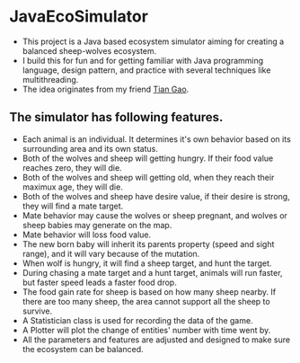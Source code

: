 # JavaEcoSimulator

  - This project is a Java based ecosystem simulator aiming for creating a balanced sheep-wolves ecosystem. 
  - I build this for fun and for getting familiar with Java programming language, design pattern, and practice with several techniques like multithreading.
  - The idea originates from my friend [Tian Gao](https://github.com/gaogaotiantian).

## The simulator has following features.
  - Each animal is an individual. It determines it's own behavior based on its surrounding area and its own status.
  - Both of the wolves and sheep will getting hungry. If their food value reaches zero, they will die. 
  - Both of the wolves and sheep will getting old, when they reach their maximux age, they will die.
  - Both of the wolves and sheep have desire value, if their desire is strong, they will find a mate target.
  - Mate behavior may cause the wolves or sheep pregnant, and wolves or sheep babies may generate on the map. 
  - Mate behavior will loss food value.
  - The new born baby will inherit its parents property (speed and sight range), and it will vary because of the mutation.
  - When wolf is hungry, it will find a sheep target, and hunt the target.
  - During chasing a mate target and a hunt target, animals will run faster, but faster speed leads a faster food drop.
  - The food gain rate for sheep is based on how many sheep nearby. If there are too many sheep, the area cannot support all the sheep to survive.
  - A Statistician class is used for recording the data of the game.
  - A Plotter will plot the change of entities' number with time went by.
  - All the parameters and features are adjusted and designed to make sure the ecosystem can be balanced.



